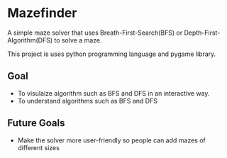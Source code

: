 # Mazefinder

A simple maze solver that uses Breath-First-Search(BFS) or Depth-First-Algorithm(DFS) to solve a maze. 

This project is uses python programming language and pygame library.

## Goal 
- To visulaize algorithm such as BFS and DFS in an interactive way.
- To understand algorithms such as BFS and DFS

## Future Goals
- Make the solver more user-friendly so people can add mazes of different sizes 
